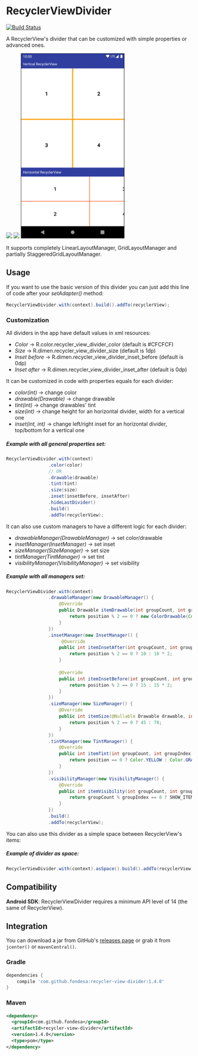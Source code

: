 RecyclerViewDivider
===============
[![Build Status](https://travis-ci.org/Fondesa/RecyclerViewDivider.svg?branch=master)](https://travis-ci.org/Fondesa/RecyclerViewDivider)

A RecyclerView's divider that can be customized with simple properties or advanced ones.

<img src="https://raw.githubusercontent.com/Fondesa/RecyclerViewDivider/master/art/screenshot_div_draw.png" height="500">   <img src="https://raw.githubusercontent.com/Fondesa/RecyclerViewDivider/master/art/screenshot_div_simple.png" height="500">   <img src="https://raw.githubusercontent.com/Fondesa/RecyclerViewDivider/master/art/screenshot_grid.png" height="500">

It supports completely LinearLayoutManager, GridLayoutManager and partially StaggeredGridLayoutManager.

Usage
------

If you want to use the basic version of this divider you can just add this line of code after your <i>setAdapter()</i> method:

```java
RecyclerViewDivider.with(context).build().addTo(recyclerView);
```
### Customization ###
All dividers in the app have default values in xml resources:
<ul>
<li><i>Color</i> → R.color.recycler_view_divider_color (default is #CFCFCF)</li>
<li><i>Size</i> → R.dimen.recycler_view_divider_size (default is 1dp)</li>
<li><i>Inset before</i> → R.dimen.recycler_view_divider_inset_before (default is 0dp)</li>
<li><i>Inset after</i> → R.dimen.recycler_view_divider_inset_after (default is 0dp)</li>
</ul>

It can be customized in code with properties equals for each divider:
<ul>
<li><i>color(int)</i> → change color</li>
<li><i>drawable(Drawable)</i> → change drawable</li>
<li><i>tint(int)</i> → change drawables' tint</li>
<li><i>size(int)</i> → change height for an horizontal divider, width for a vertical one</li>
<li><i>inset(int, int)</i> → change left/right inset for an horizontal divider, top/bottom for a vertical one</li>
</ul>

##### Example with all general properties set: #####

```java
RecyclerViewDivider.with(context)
                .color(color)
                // OR
                .drawable(drawable)
                .tint(tint)
                .size(size)
                .inset(insetBefore, insetAfter)
                .hideLastDivider()
                .build()
                .addTo(recyclerView);
```

It can also use custom managers to have a different logic for each divider:
<ul>
<li><i>drawableManager(DrawableManager)</i> → set color/drawable</li>
<li><i>insetManager(InsetManager)</i> → set inset</li>
<li><i>sizeManager(SizeManager)</i> → set size</li>
<li><i>tintManager(TintManager)</i> → set tint</li>
<li><i>visibilityManager(VisibilityManager)</i> → set visibility</li>
</ul>

##### Example with all managers set: #####

```java
RecyclerViewDivider.with(context)
                .drawableManager(new DrawableManager() {
                    @Override
                    public Drawable itemDrawable(int groupCount, int groupIndex) {
                        return position % 2 == 0 ? new ColorDrawable(Color.BLACK) : new ColorDrawable(Color.BLUE);
                    }
                })
                .insetManager(new InsetManager() {
                     @Override
                    public int itemInsetAfter(int groupCount, int groupIndex) {
                        return position % 2 == 0 ? 10 : 10 * 2;
                    }
        
                    @Override
                    public int itemInsetBefore(int groupCount, int groupIndex) {
                        return position % 2 == 0 ? 15 : 15 * 2;
                    }
                })
                .sizeManager(new SizeManager() {
                    @Override
                    public int itemSize(@Nullable Drawable drawable, int orientation, int groupCount, int groupIndex) {
                        return position % 2 == 0 ? 45 : 78;
                    }
                })
                .tintManager(new TintManager() {
                    @Override
                    public int itemTint(int groupCount, int groupIndex) {
                        return position == 0 ? Color.YELLOW : Color.GRAY;
                    }
                })
                .visibilityManager(new VisibilityManager() {
                    @Override
                    public int itemVisibility(int groupCount, int groupIndex) {
                        return groupCount % groupIndex == 0 ? SHOW_ITEMS_ONLY : SHOW_ALL;
                    }
                })
                .build()
                .addTo(recyclerView);
```

You can also use this divider as a simple space between RecyclerView's items:

##### Example of divider as space: #####

```java
RecyclerViewDivider.with(context).asSpace().build().addTo(recyclerView);
```

Compatibility
------

**Android SDK**: RecyclerViewDivider requires a minimum API level of 14 (the same of RecyclerView).

Integration
------

You can download a jar from GitHub's [releases page][2] or grab it from ```jcenter()``` or ```mavenCentral()```.

### Gradle ###

```gradle
dependencies {
    compile 'com.github.fondesa:recycler-view-divider:1.4.0'
}
```

### Maven ###

```xml
<dependency>
  <groupId>com.github.fondesa</groupId>
  <artifactId>recycler-view-divider</artifactId>
  <version>1.4.0</version>
  <type>pom</type>
</dependency>
```

[2]: https://github.com/Fondesa/RecyclerViewDivider/releases
